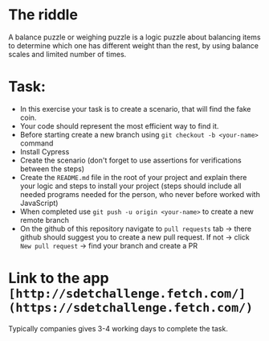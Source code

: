 
# The riddle
A balance puzzle or weighing puzzle is a logic puzzle about balancing items  to determine which one has different weight than the rest, by using balance scales and limited number of times.

# Task:
- In this exercise your task is to create a scenario, that will find the fake coin.
- Your code should represent the most efficient way to find it.
- Before starting create a new branch using `git checkout -b <your-name>` command
- Install Cypress
- Create the scenario (don't forget to use assertions for verifications between the steps)
- Create the `README.md` file in the root of your project and explain there your logic and steps to install your project (steps should include all needed programs needed for the person, who never before worked with JavaScript)
- When completed use `git push -u origin <your-name>` to create a new remote branch
- On the github of this repository navigate to `pull requests` tab -> there github should suggest you to create a new pull request. If not -> click `New pull request` -> find your branch and create a PR



# Link to the app `[http://sdetchallenge.fetch.com/](https://sdetchallenge.fetch.com/)`

Typically companies gives 3-4 working days to complete the task. 



